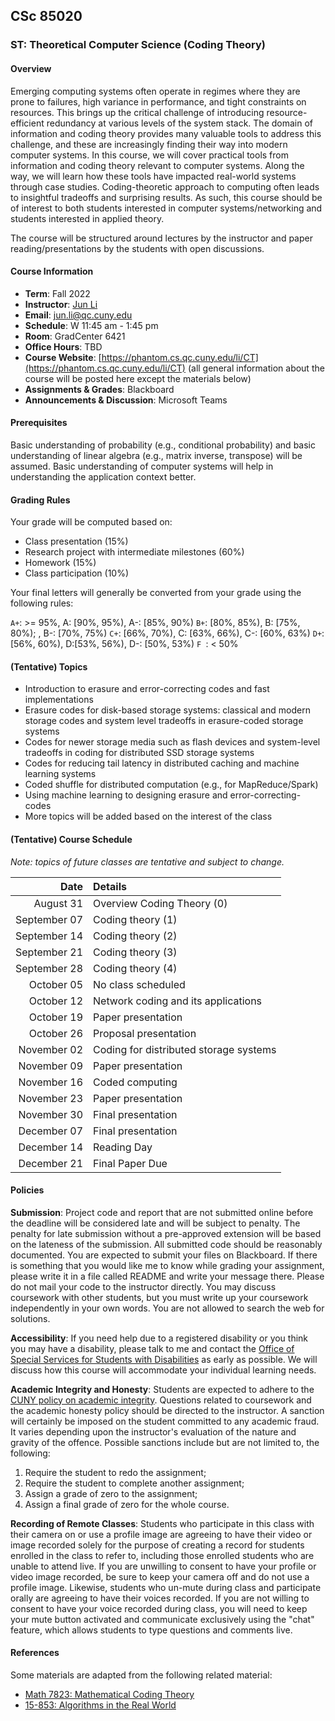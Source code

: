 ## CSc 85020 

### ST: Theoretical Computer Science (Coding Theory)


#### Overview

Emerging computing systems often operate in regimes where they are prone to failures, high variance in performance, and tight constraints on resources.
This brings up the critical challenge of introducing resource-efficient redundancy at various levels of the system stack.
The domain of information and coding theory provides many valuable tools to address this challenge, and these are increasingly finding their way into modern computer systems.
In this course, we will cover practical tools from information and coding theory relevant to computer systems. Along the way, we will learn how these tools have impacted real-world systems through case studies.
Coding-theoretic approach to computing often leads to insightful tradeoffs and surprising results.
As such, this course should be of interest to both students interested in computer systems/networking and students interested in applied theory.

The course will be structured around lectures by the instructor and paper reading/presentations by the students with open discussions.


#### Course Information

  -   **Term**: Fall 2022
  -   **Instructor**: [Jun Li](https://phantom.cs.qc.cuny.edu/li/)
  -   **Email**: [jun.li@qc.cuny.edu](mailto:jun.li@qc.cuny.edu)
  -   **Schedule**: W 11:45 am - 1:45 pm
  -   **Room**: GradCenter 6421
  -   **Office Hours**: TBD
  -   **Course Website**: [https://phantom.cs.qc.cuny.edu/li/CT](https://phantom.cs.qc.cuny.edu/li/CT) (all general information about the course will be posted here except the materials below)
  -   **Assignments & Grades**: Blackboard
  -   **Announcements & Discussion**: Microsoft Teams


#### Prerequisites

Basic understanding of probability (e.g., conditional probability) and basic understanding of linear algebra (e.g., matrix inverse, transpose) will be assumed.
Basic understanding of computer systems will help in understanding the application context better.


#### Grading Rules

Your grade will be computed based on:

  -   Class presentation (15%)
  -   Research project with intermediate milestones (60%)
  -   Homework (15%)
  -   Class participation (10%)

Your final letters will generally be converted from your grade using the following rules:

  `A+`: >= 95%, A: \[90%, 95%), A-: \[85%, 90%)
  `B+`: [80%, 85%), B: \[75%, 80%); , B-: \[70%, 75%)
  `C+`: [66%, 70%), C: \[63%, 66%), C-: \[60%, 63%)
  `D+`: [56%, 60%), D:\[53%, 56%), D-: \[50%, 53%)
  `F `: < 50%


#### (Tentative) Topics

  -   Introduction to erasure and error-correcting codes and fast implementations
  -   Erasure codes for disk-based storage systems: classical and modern storage codes and system level tradeoffs in erasure-coded storage systems
  -   Codes for newer storage media such as flash devices and system-level tradeoffs in coding for distributed SSD storage systems
  -   Codes for reducing tail latency in distributed caching and machine learning systems
  -   Coded shuffle for distributed computation (e.g., for MapReduce/Spark)
  -   Using machine learning to designing erasure and error-correcting-codes
  -   More topics will be added based on the interest of the class


#### (Tentative) Course Schedule

*Note: topics of future classes are tentative and subject to change.*

  | Date         | Details                                |
  |-------------:|:---------------------------------------|
  |    August 31 | Overview Coding Theory (0)             |
  | September 07 | Coding theory (1)                      |
  | September 14 | Coding theory (2)                      |
  | September 21 | Coding theory (3)                      |
  | September 28 | Coding theory (4)                      |
  |   October 05 | No class scheduled                     |
  |   October 12 | Network coding and its applications    |
  |   October 19 | Paper presentation                     |
  |   October 26 | Proposal presentation                  |
  |  November 02 | Coding for distributed storage systems |
  |  November 09 | Paper presentation                     |
  |  November 16 | Coded computing                        |
  |  November 23 | Paper presentation                     |
  |  November 30 | Final presentation                     |
  |  December 07 | Final presentation                     |
  |  December 14 | Reading Day                            |
  |  December 21 | Final Paper Due                        |


#### Policies

**Submission**: Project code and report that are not submitted online before the deadline will be considered late and will be subject to penalty.
The penalty for late submission without a pre-approved extension will be based on the lateness of the submission.
All submitted code should be reasonably documented.
You are expected to submit your files on Blackboard.
If there is something that you would like me to know while grading your assignment, please write it in a file called README and write your message there.
Please do not mail your code to the instructor directly.
You may discuss coursework with other students, but you must write up your coursework independently in your own words.
You are not allowed to search the web for solutions.

**Accessibility**: If you need help due to a registered disability or you think you may have a disability, please talk to me and contact the [Office of Special Services for Students with Disabilities](https://www.gc.cuny.edu/Prospective-Current-Students/Current-Students/Student-Disability-Services#:~:text=Contact%20Us-,Contact%20Us,and%20consult%20the%20Student%20Handbook.) as early as possible.
We will discuss how this course will accommodate your individual learning needs.

**Academic Integrity and Honesty**: Students are expected to adhere to the [CUNY policy on academic integrity](http://www2.cuny.edu/about/administration/offices/legal-affairs/policies-procedures/academic-integrity-policy/).
Questions related to coursework and the academic honesty policy should be directed to the instructor.
A sanction will certainly be imposed on the student committed to any academic fraud.
It varies depending upon the instructor's evaluation of the nature and gravity of the offence.
Possible sanctions include but are not limited to, the following: 
  1.  Require the student to redo the assignment;
  2.  Require the student to complete another assignment;
  3.  Assign a grade of zero to the assignment;
  4.  Assign a final grade of zero for the whole course.

**Recording of Remote Classes**: Students who participate in this class with their camera on or use a profile image are agreeing to have their video or image recorded solely for the purpose of creating a record for students enrolled in the class to refer to, including those enrolled students who are unable to attend live.
If you are unwilling to consent to have your profile or video image recorded, be sure to keep your camera off and do not use a profile image.
Likewise, students who un-mute during class and participate orally are agreeing to have their voices recorded.
If you are not willing to consent to have your voice recorded during class, you will need to keep your mute button activated and communicate exclusively using the "chat" feature, which allows students to type questions and comments live.


#### References

Some materials are adapted from the following related material:

-   [Math 7823: Mathematical Coding Theory](http://math.ucdenver.edu/~wcherowi/courses/m7823/m7823f.html)
-   [15-853: Algorithms in the Real World](https://www.cs.cmu.edu/~15853-f19/)
